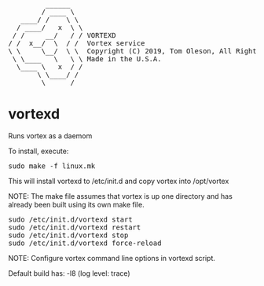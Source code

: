 <pre>
         ______
        / ____ \
   ____/ /    \ \
  / ____/   x  \ \
 / /     __/   / / VORTEXD
/ /  x__/  \  / /  Vortex service
\ \     \__/  \ \  Copyright (C) 2019, Tom Oleson, All Rights Reserved.
 \ \____   \   \ \ Made in the U.S.A.
  \____ \   x  / /
       \ \____/ /
        \______/
</pre>


# vortexd
Runs vortex as a daemom


To install, execute:
<pre>
sudo make -f linux.mk
</pre>

This will install vortexd to /etc/init.d and copy vortex into /opt/vortex

NOTE: The make file assumes that vortex is up one directory and has already
been built using its own make file.


<pre>
sudo /etc/init.d/vortexd start
sudo /etc/init.d/vortexd restart
sudo /etc/init.d/vortexd stop
sudo /etc/init.d/vortexd force-reload
</pre>

NOTE:
Configure vortex command line options in vortexd script.

Default build has:
-l8     (log level: trace)
